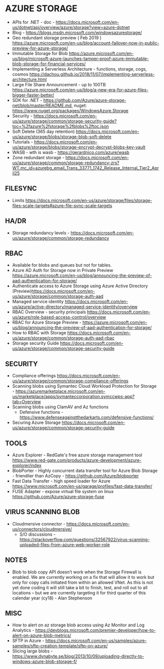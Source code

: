 # AZURE STORAGE

* APIs for .NET - doc - <https://docs.microsoft.com/en-us/dotnet/api/overview/azure/storage?view=azure-dotnet>
* Blog - <https://blogs.msdn.microsoft.com/windowsazurestorage/>
* Geo redundant storage preview ( Feb 2019 ) <https://azure.microsoft.com/en-us/blog/account-failover-now-in-public-preview-for-azure-storage/>
* Immutable Storage for Blob <https://azure.microsoft.com/en-us/blog/microsoft-azure-launches-tamper-proof-azure-immutable-blob-storage-for-financial-services/>
* Implementing a Serverless Architecture - functions, storage, cogs, cosmos <https://dachou.github.io/2018/11/07/implementing-serverless-architecture.html>
* Large File Share Announcement - up to 100TB <https://azure.microsoft.com/en-us/blog/a-new-era-for-azure-files-bigger-faster-better/>
* SDK for .NET - <https://github.com/Azure/azure-storage-net/blob/master/README.md>, nuget: <https://www.nuget.org/packages/WindowsAzure.Storage>
* Security - https://docs.microsoft.com/en-us/azure/storage/common/storage-security-guide?toc=%2fazure%2fstorage%2fblobs%2ftoc.json
* Soft Delete (365 day retention) <https://docs.microsoft.com/en-us/azure/storage/blobs/storage-blob-soft-delete>
* Tutorials - <https://docs.microsoft.com/en-us/azure/storage/blobs/storage-encrypt-decrypt-blobs-key-vault>
* WASB - wth is wasb - https://gerardnico.com/azure/wasb
* Zone redundant storage - <https://docs.microsoft.com/en-us/azure/storage/common/storage-redundancy-zrs?WT.mc_id=azurebg_email_Trans_33771_1742_Release_Internal_Tier2_April25>

## FILESYNC

* Limits <https://docs.microsoft.com/en-us/azure/storage/files/storage-files-scale-targets#azure-file-sync-scale-targets>

## HA/DR

* Storage redundancy levels - https://docs.microsoft.com/en-us/azure/storage/common/storage-redundancy

## RBAC

* Available for blobs and queues but not for tables.
* Azure AD Auth for Storage now in Private Preview <https://azure.microsoft.com/en-us/blog/announcing-the-preview-of-aad-authentication-for-storage/>
* Authenticate access to Azure Storage using Azure Active Directory (Preview)<https://docs.microsoft.com/en-us/azure/storage/common/storage-auth-aad>
* Managed service identity <https://docs.microsoft.com/en-us/azure/active-directory/managed-service-identity/overview>
* RBAC Overview - security principals <https://docs.microsoft.com/en-us/azure/role-based-access-control/overview>
* RBAC for Azure Storage Preview - <https://azure.microsoft.com/en-us/blog/announcing-the-preview-of-aad-authentication-for-storage/>
* How to RBAC with Storage <https://docs.microsoft.com/en-us/azure/storage/common/storage-auth-aad-rbac>
* Storage security Guide <https://docs.microsoft.com/en-us/azure/storage/common/storage-security-guide>

## SECURITY

* Compliance offerings <https://docs.microsoft.com/en-us/azure/storage/common/storage-compliance-offerings>
* Scanning blobs using Symantec Cloud Workload Protection for Storage - https://azuremarketplace.microsoft.com/en-us/marketplace/apps/symanteccorporation.symccwps-app?tab=Overview
* Scanning blobs using ClamAV and Az functions
  * Defensive functions - https://www.defenseagainstthedarkarts.com/defensive-functions/
* Securing Azure Storage <https://docs.microsoft.com/en-us/azure/storage/common/storage-security-guide>

## TOOLS

* Azure Explorer - RedGate's free azure storage management tool <https://www.red-gate.com/products/azure-development/azure-explorer/index>
* BlobPorter - Highly concurrent data transfer tool for Azure Blob Storage - friendlier than AzCopy -  https://github.com/Azure/blobporter
* Fast Data Transfer - high speed loader for Azure <https://www.microsoft.com/en-us/garage/profiles/fast-data-transfer/>
* FUSE Adapter - expose virtual file system on linux <https://github.com/Azure/azure-storage-fuse>

## VIRUS SCANNING BLOB

* Cloudmersive connector - https://docs.microsoft.com/en-us/connectors/cloudmersive/
  * S/O discussions - https://stackoverflow.com/questions/32567922/virus-scanning-uploaded-files-from-azure-web-worker-role
  
## NOTES

* Blob to blob copy API doesn’t work when the Storage Firewall is enabled.  We are currently working on a fix that will allow it to work but only for copy calls initiated from within an allowed VNet.  As this is not yet done coding it will still take a bit to finish, test, and roll out to all locations – but we are currently targeting it for third quarter of this calendar year (cy18) - Alan Stephenson


## MISC

* How to alert on az storage blob access using Az Monitor and Log Analytics - https://devblogs.microsoft.com/premier-developer/how-to-alert-on-azure-blob-metrics/
* SFTP in Azure - https://docs.microsoft.com/en-us/samples/azure-samples/sftp-creation-template/sftp-on-azure/
* Slicing large blobs - https://www.dynabyte.se/blog/2013/10/09/uploading-directly-to-windows-azure-blob-storage-f/